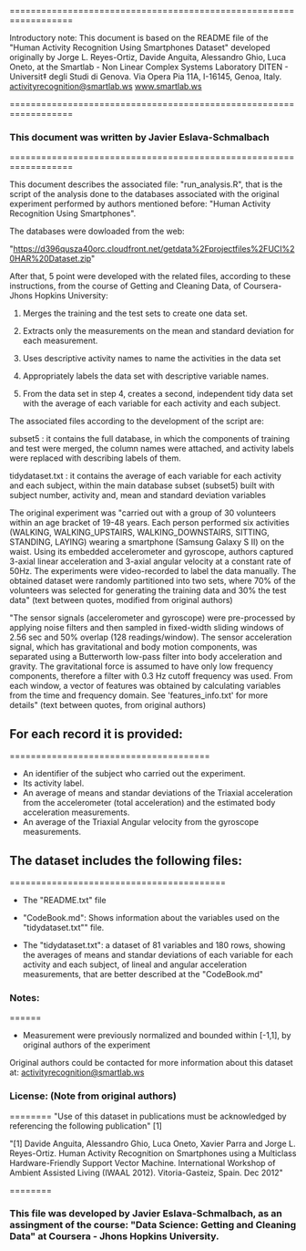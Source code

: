 ==================================================================

Introductory note: This document is based on the README file of the "Human Activity Recognition Using Smartphones Dataset" developed originally by Jorge L. Reyes-Ortiz, Davide Anguita, Alessandro Ghio, Luca Oneto, at the
Smartlab - Non Linear Complex Systems Laboratory
DITEN - Universit‡ degli Studi di Genova.
Via Opera Pia 11A, I-16145, Genoa, Italy.
activityrecognition@smartlab.ws
www.smartlab.ws

==================================================================
### This document was written by Javier Eslava-Schmalbach
==================================================================

This document describes the associated file: "run_analysis.R", that is the script of the analysis done to the databases associated with the original experiment performed by authors mentioned before: "Human Activity Recognition Using Smartphones". 

The databases were dowloaded from the web: 

"https://d396qusza40orc.cloudfront.net/getdata%2Fprojectfiles%2FUCI%20HAR%20Dataset.zip"

After that, 5 point were developed with the related files, according to these instructions, from the course of Getting and Cleaning Data, of Coursera-Jhons Hopkins University: 

1. Merges the training and the test sets to create one data set.

2. Extracts only the measurements on the mean and standard deviation for each measurement.

3. Uses descriptive activity names to name the activities in the data set

4. Appropriately labels the data set with descriptive variable names.

5. From the data set in step 4, creates a second, independent tidy data set with the average of each variable for each activity and each subject.

The associated files according to the development of the script are: 

subset5 : it contains the full database, in which the components of training and test were merged, the column names were attached, and activity labels were replaced with describing labels of them. 

tidydataset.txt : it contains the average of each variable for each activity and each subject, within the main database subset (subset5) built with subject number, activity and, mean and standard deviation variables

The original experiment was "carried out with a group of 30 volunteers within an age bracket of 19-48 years. Each person performed six activities (WALKING, WALKING_UPSTAIRS, WALKING_DOWNSTAIRS, SITTING, STANDING, LAYING) wearing a smartphone (Samsung Galaxy S II) on the waist. Using its embedded accelerometer and gyroscope, authors captured 3-axial linear acceleration and 3-axial angular velocity at a constant rate of 50Hz. The experiments were video-recorded to label the data manually. The obtained dataset were randomly partitioned into two sets, where 70% of the volunteers was selected for generating the training data and 30% the test data" (text between quotes, modified from original authors)

"The sensor signals (accelerometer and gyroscope) were pre-processed by applying noise filters and then sampled in fixed-width sliding windows of 2.56 sec and 50% overlap (128 readings/window). The sensor acceleration signal, which has gravitational and body motion components, was separated using a Butterworth low-pass filter into body acceleration and gravity. The gravitational force is assumed to have only low frequency components, therefore a filter with 0.3 Hz cutoff frequency was used. From each window, a vector of features was obtained by calculating variables from the time and frequency domain. See 'features_info.txt' for more details" (text between quotes, from original authors)

## For each record it is provided:
======================================
- An identifier of the subject who carried out the experiment.
- Its activity label.
- An average of means and standar deviations of the Triaxial acceleration from the accelerometer (total acceleration) and the estimated body acceleration measurements.
- An average of the Triaxial Angular velocity from the gyroscope measurements.



## The dataset includes the following files:
=========================================

- The "README.txt" file

- "CodeBook.md": Shows information about the variables used on the "tidydataset.txt"" file.

- The "tidydataset.txt": a dataset of 81 variables and 180 rows, showing the averages of means and standar deviations of each variable for each activity and each subject, of lineal and angular acceleration measurements, that are better described at the "CodeBook.md"


### Notes:
======
- Measurement were previously normalized and bounded within [-1,1], by original authors of the experiment

Original authors could be contacted for more information about this dataset at: activityrecognition@smartlab.ws

### License: (Note from original authors)
========
"Use of this dataset in publications must be acknowledged by referencing the following publication" [1]

"[1] Davide Anguita, Alessandro Ghio, Luca Oneto, Xavier Parra and Jorge L. Reyes-Ortiz. Human Activity Recognition on Smartphones using a Multiclass Hardware-Friendly Support Vector Machine. International Workshop of Ambient Assisted Living (IWAAL 2012). Vitoria-Gasteiz, Spain. Dec 2012"

========
### This file was developed by Javier Eslava-Schmalbach, as an assingment of the course: "Data Science: Getting and Cleaning Data" at Coursera - Jhons Hopkins University. 



